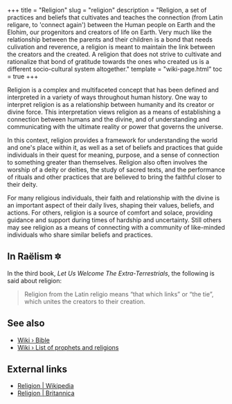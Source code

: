 +++
title = "Religion"
slug = "religion"
description = "Religion, a set of practices and beliefs that cultivates and teaches the connection (from Latin religare, to 'connect again') between the Human people on Earth and the Elohim, our progenitors and creators of life on Earth. Very much like the relationship between the parents and their children is a bond that needs culivation and reverence, a religion is meant to maintain the link between the creators and the created. A religion that does not strive to cultivate and rationalize that bond of gratitude towards the ones who created us is a different socio-cultural system altogether."
template = "wiki-page.html"
toc = true
+++

Religion is a complex and multifaceted concept that has been defined and interpreted in a variety of ways throughout human history. One way to interpret religion is as a relationship between humanity and its creator or divine force. This interpretation views religion as a means of establishing a connection between humans and the divine, and of understanding and communicating with the ultimate reality or power that governs the universe.

In this context, religion provides a framework for understanding the world and one's place within it, as well as a set of beliefs and practices that guide individuals in their quest for meaning, purpose, and a sense of connection to something greater than themselves. Religion also often involves the worship of a deity or deities, the study of sacred texts, and the performance of rituals and other practices that are believed to bring the faithful closer to their deity.

For many religious individuals, their faith and relationship with the divine is an important aspect of their daily lives, shaping their values, beliefs, and actions. For others, religion is a source of comfort and solace, providing guidance and support during times of hardship and uncertainty. Still others may see religion as a means of connecting with a community of like-minded individuals who share similar beliefs and practices.

## In Raëlism 🔯

In the third book, _Let Us Welcome The Extra-Terrestrials_, the following is said about religion:

> Religion from the Latin religio means “that which links” or “the tie”, which unites the creators to their creation.

## See also

- [Wiki › Bible](../bible.md/)
- [Wiki › List of prophets and religions](../list-of-prophets-and-religions.md/)

## External links

- [Religion | Wikipedia](https://en.wikipedia.org/wiki/Religion)
- [Religion | Britannica](https://www.britannica.com/topic/religion)